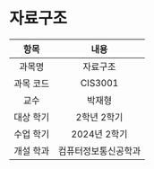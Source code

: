 # 자료구조
| 항목 | 내용 |
| :-: | :-: |
| 과목명 | 자료구조 |
| 과목 코드 | CIS3001 |
| 교수 | 박재형 |
| 대상 학기 | 2학년 2학기 |
| 수업 학기 | 2024년 2학기 |
| 개설 학과 | 컴퓨터정보통신공학과 |
